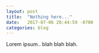 ```yaml
---
layout: post
title:  "Nothing here..."
date:   2017-07-06 20:44:59 -0700
categories: blog
---
```

Lorem ipsum.. blah blah blah.
